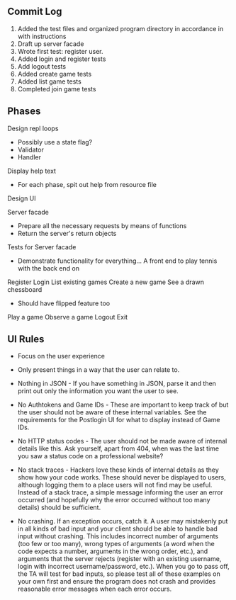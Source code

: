 ## Commit Log
1. Added the test files and organized program directory in accordance in with instructions
2. Draft up server facade
3. Wrote first test: register user.
4. Added login and register tests
5. Add logout tests
6. Added create game tests 
7. Added list game tests
8. Completed join game tests

## Phases
Design repl loops
* Possibly use a state flag?
* Validator
* Handler

Display help text
* For each phase, spit out help from resource file

Design UI

Server facade
* Prepare all the necessary requests by means of functions
* Return the server's return objects

Tests for Server facade
* Demonstrate functionality for everything... A front end to play tennis with the back end on

Register
Login
List existing games
Create a new game
See a drawn chessboard
* Should have flipped feature too

Play a game
Observe a game
Logout
Exit


## UI Rules
* Focus on the user experience
* Only present things in a way that the user can relate to.

* Nothing in JSON - If you have something in JSON, parse it and then print out only the information you want the user to see.
* No Authtokens and Game IDs - These are important to keep track of but the user should not be aware of these internal variables. See the requirements for the Postlogin UI for what to display instead of Game IDs.
* No HTTP status codes - The user should not be made aware of internal details like this. Ask yourself, apart from 404, when was the last time you saw a status code on a professional website?
* No stack traces - Hackers love these kinds of internal details as they show how your code works. These should never be displayed to users, although logging them to a place users will not find may be useful. Instead of a stack trace, a simple message informing the user an error occurred (and hopefully why the error occurred without too many details) should be sufficient.
* No crashing. If an exception occurs, catch it. A user may mistakenly put in all kinds of bad input and your client should be able to handle bad input without crashing. This includes incorrect number of arguments (too few or too many), wrong types of arguments (a word when the code expects a number, arguments in the wrong order, etc.), and arguments that the server rejects (register with an existing username, login with incorrect username/password, etc.). When you go to pass off, the TA will test for bad inputs, so please test all of these examples on your own first and ensure the program does not crash and provides reasonable error messages when each error occurs.